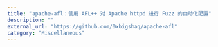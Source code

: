```yaml
---
title: "apache-afl：使用 AFL++ 对 Apache httpd 进行 Fuzz 的自动化配置"
description: ""
external_url: "https://github.com/0xbigshaq/apache-afl"
category: "Miscellaneous"
---
```

